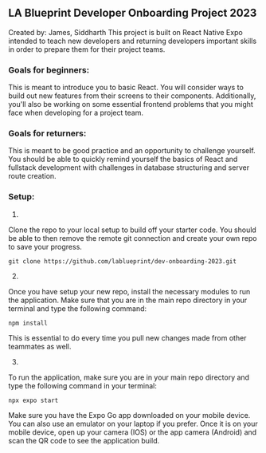 ## LA Blueprint Developer Onboarding Project 2023
Created by: James, Siddharth
This project is built on React Native Expo intended to teach new developers and returning developers important skills in order to prepare them for their project teams.
### Goals for beginners:
This is meant to introduce you to basic React. You will consider ways to build out new features from their screens to their components. Additionally, you'll also be working on some essential frontend problems that you might face when developing for a project team.
### Goals for returners:
This is meant to be good practice and an opportunity to challenge yourself. You should be able to quickly remind yourself the basics of React and fullstack development with challenges in database structuring and server route creation.

### Setup:
1.
Clone the repo to your local setup to build off your starter code. You should be able to then remove the remote git connection and create your own repo to save your progress.
```
git clone https://github.com/lablueprint/dev-onboarding-2023.git
```

2.
Once you have setup your new repo, install the necessary modules to run the application. Make sure that you are in the main repo directory in your terminal and type the following command:
```
npm install
```
This is essential to do every time you pull new changes made from other teammates as well.

3.
To run the application, make sure you are in your main repo directory and type the following command in your terminal:
```
npx expo start
```
Make sure you have the Expo Go app downloaded on your mobile device. You can also use an emulator on your laptop if you prefer. Once it is on your mobile device, open up your camera (IOS) or the app camera (Android) and scan the QR code to see the application build.